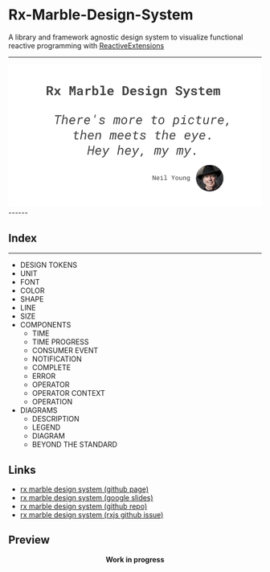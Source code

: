 # Rx-Marble-Design-System
A library and framework agnostic design system to visualize functional  
reactive programming with <a href="https://github.com/ReactiveX" title="ReactiveExtensions">ReactiveExtensions</a>

-----
<div style="width: 100%; text-align: center;">
  <img src="https://github.com/BioPhoton/Rx-Marble-Design-System/raw/master/assets/design-system/cover.png">
</div>
------

## Index
-----

 - DESIGN TOKENS
  - UNIT
  - FONT
  - COLOR
  - SHAPE
  - LINE
  - SIZE
- COMPONENTS
  - TIME
  - TIME PROGRESS
  - CONSUMER EVENT
  - NOTIFICATION
  - COMPLETE
  - ERROR
  - OPERATOR
  - OPERATOR CONTEXT
  - OPERATION
- DIAGRAMS
  - DESCRIPTION
  - LEGEND
  - DIAGRAM
  - BEYOND THE STANDARD

## Links
- [rx marble design system (github page)](http://bit.ly/rx-marble-design-system_github-page)
- [rx marble design system (google slides)](https://bit.ly/rx-marble-design-system_slides)
- [rx marble design system (github repo)](https://bit.ly/rx-marble-design-system-repo)
- [rx marble design system (rxjs github issue)](https://bit.ly/rx-marble-design-system_issue)

## Preview

<p style="width: 100%; text-align: center;">
  <b>Work in progress<b/>
</p>
